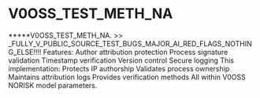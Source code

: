# V0OSS_TEST_METH_NA
*****V0OSS_TEST_METH_NA.  >> _FULLY_V_PUBLIC_SOURCE_TEST_BUGS_MAJOR_AI_RED_FLAGS_NOTHING_ELSE!!!!
Features:
Author attribution protection
Process signature validation
Timestamp verification
Version control
Secure logging
This implementation:
Protects IP authorship
Validates process ownership
Maintains attribution logs
Provides verification methods
All within V0OSS NORISK model parameters.
